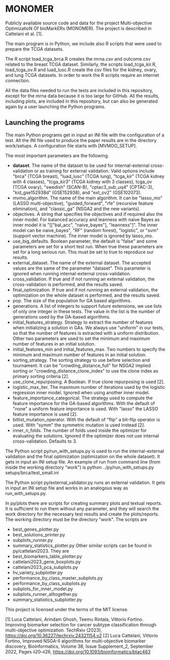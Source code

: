 # MONOMER

Publicly available source code and data for the project Multi-objective OptimizatioN Of bioMarkERs (MONOMER).
The project is described in Cattelani et al. [1].

The main program is in Python, we include also R scripts that were used to prepare the TCGA datasets.

The R script load_tcga_brca.R creates the mrna.csv and outcome.csv related to the breast TCGA dataset.
Similarly, the scripts load_tcga_kir.R, load_tcga_ov.R and luad_lusc.R create the csv files for the kidney,
ovary, and lung TCGA datasets.
In order to work the R scripts require an internet connection.

All the data files needed to run the tests are included in this repository, except for the mrna data because
it is too large for GitHub. All the results, including plots, are included in this repository,
but can also be generated again by a user launching the Python programs.

## Launching the programs

The main Python programs get in input an INI file with the configuration of a test. All the INI file used to produce
the paper results are in the directory work/setups.
A configuration file starts with [MVMOO_SETUP].

The most important parameters are the following.
- **dataset**. The name of the dataset to be used for internal-external cross-validation or as training for
external validation. Valid options include "brca" (TCGA breast), "luad_lusc" (TCGA lung),
"tcga_kir" (TCGA kidney with 4 classes), "tcga_kir3" (TCGA kidney with 3 classes), tcga_ov (TCGA ovary),
"swedish" (SCAN-B), "cptac3_sub_uq4" (CPTAC-3), "kid_gse152938d" (GSE152938), and "ext_ov2" (GSE102073).
- mvmo_algorithm. The name of the main algorithm. It can be "lasso_mo" (LASSO multi-objective), "guided_forward",
"rfe" (recursive feature elimination), and "classic_ga" (NSGA2 and the new variants).
- objectives. A string that specifies the objectives and if required also the inner model. For balanced accuracy and
leanness with naive Bayes as inner model it is "[["bal_acc", "naive_bayes"], "leanness"]". The inner model can be
naive_bayes", "RF" (random forest), "logistic", or "svm" (support vector machine).
The inner model is ignored by lasso_mo.
- use_big_defaults. Boolean parameter, the default is "false" and some parameters are set for a short test run.
When true these parameters are set for a long serious run. This must be set to true to reproduce our results.
- external_dataset. The name of the external dataset. The accepted values are the same of the parameter "dataset".
This parameter is ignored when running internal-external cross-validation.
- cross_validation. If true and if not running an external validation, the cross-validation is performed, and the
results saved.
- final_optimization. If true and if not running an external validation, the optimization on the whole dataset is
performed, and the results saved.
- pop. The size of the population for GA based algorithms.
- generations. A list of integers to support future extensions, we use lists of only one integer in these tests.
The value in the list is the number of generations used by the GA-based algorithms.
- initial_features_strategy. Strategy to extract the number of features when initializing a solution in GAs.
We always use "uniform" in our tests, so that the number of features is extracted with a uniform distribution.
Other two parameters are used to set the minimum and maximum number of features in an initial solution.
- initial_features_min and initial_features_max. Two numbers to specify the minimum and maximum number of features in an
initial solution.
- sorting_strategy. The sorting strategy to use before selection and tournament. It can be "crowding_distance_full"
for NSGA2 implied sorting or "crowding_distance_clone_index" to use the clone index as primary sorting criteria [2].
- use_clone_repurposing. A Boolean. If true clone repurposing is used [2].
- logistic_max_iter. The maximum number of iterations used by the logistic regression inner model. Ignored when using
another inner model.
- feature_importance_categorical. The strategy used to compute the feature importance for the GA-based algorithms.
With the default of "none" a uniform feature importance is used. With "lasso" the LASSO feature importance is used [2].
- bitlist_mutation_operator. With the default of "flip" a bit-flip operator is used. With "symm" the symmetric mutation
is used instead [2].
- inner_n_folds. The number of folds used inside the optimizer for evaluating the solutions. Ignored if the optimizer
does not use internal cross-validation. Defaults to 3.

The Python script py/run_with_setups.py is used to run the internal-external validation and the final optimization
(optimization on the whole dataset). It gets in input an INI setup file. An example of run from command line
(from inside the working directory "work") is
python ../py/run_with_setups.py setups/brca/test_small.ini

The Python script py/external_validator.py runs an external validation. It gets in input an INI setup file
and works in an analogous way as run_with_setups.py.

In py/plots there are scripts for creating summary plots and textual reports.
It is sufficient to run them without any parameter, and they
will search the work directory for the necessary test results and create the plots/reports.
The working directory must be the directory "work". The scripts are
- best_genes_plotter.py
- best_solutions_printer.py
- subplots_runner.py
- summary_statistics_plotter.py
Other similar scripts can be found in py/cattelani2023. They are
- best_biomarkers_table_plotter.py
- cattelani2023_gene_boxplots.py
- cattelani2023_pca_subplots.py
- hv_variety_subplotter.py
- performance_by_class_master_subplots.py
- performance_by_class_subplots.py
- subplots_for_inner_model.py
- subplots_runner_alltogether.py
- summary_statistics_subplotter.py

This project is licensed under the terms of the MIT license.

[1] Luca Cattelani, Arindam Ghosh, Teemu Rintala, Vittorio Fortino. Improving biomarker selection for cancer subtype classification through multi-objective optimization. TechRxiv (2023), https://doi.org/10.36227/techrxiv.24321154.v2
[2] Luca Cattelani, Vittorio Fortino, Improved NSGA-II algorithms for multi-objective biomarker discovery, Bioinformatics, Volume 38, Issue Supplement_2, September 2022, Pages ii20–ii26, https://doi.org/10.1093/bioinformatics/btac463
